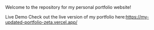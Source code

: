 Welcome to the repository for my personal portfolio website!

Live Demo
Check out the live version of my portfolio here:https://my-updated-portfolio-zeta.vercel.app/
